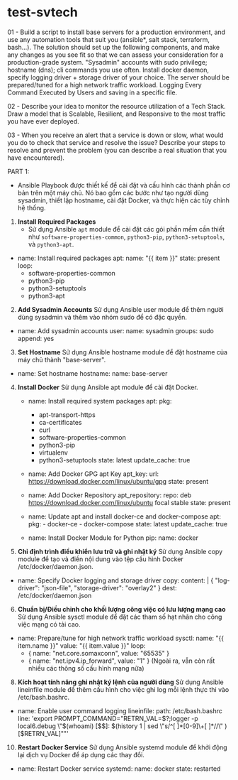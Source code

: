 # test-svtech
01 - Build a script to install base servers for a production environment, and use any automation tools that suit you (ansible*, salt stack, terraform, bash...). The solution should set up the following components, and make any changes as you see fit so that we can assess your consideration for a production-grade system.
"Sysadmin" accounts with sudo privilege; hostname (dns); cli commands you use often.
Install docker daemon, specify logging driver + storage driver of your choice.
The server should be prepared/tuned for a high network traffic workload.
Logging Every Command Executed by Users and saving in a specific file.

02 - Describe your idea to monitor the resource utilization of a Tech Stack. Draw a model that is Scalable, Resilient, and Responsive to the most traffic you have ever deployed. 

03 - When you receive an alert that a service is down or slow, what would you do to check that service and resolve the issue? Describe your steps to resolve and prevent the problem (you can describe a real situation that you have encountered).


PART 1:
- Ansible Playbook được thiết kế để cài đặt và cấu hình các thành phần cơ bản trên một máy chủ. Nó bao gồm các bước như tạo người dùng sysadmin, thiết lập hostname, cài đặt Docker, và thực hiện các tùy chỉnh hệ thống.
  
1. **Install Required Packages**
   - Sử dụng Ansible `apt` module để cài đặt các gói phần mềm cần thiết như `software-properties-common`, `python3-pip`, `python3-setuptools`, và `python3-apt`.
     
- name: Install required packages
  apt:
    name: "{{ item }}"
    state: present
  loop:
    - software-properties-common
    - python3-pip
    - python3-setuptools
    - python3-apt
2. **Add Sysadmin Accounts**
Sử dụng Ansible user module để thêm người dùng sysadmin và thêm vào nhóm sudo để có đặc quyền.

- name: Add sysadmin accounts
  user:
    name: sysadmin
    groups: sudo
    append: yes

3. **Set Hostname**
Sử dụng Ansible hostname module để đặt hostname của máy chủ thành "base-server".

- name: Set hostname
  hostname:
    name: base-server

4. **Install Docker**
Sử dụng Ansible apt module để cài đặt Docker.

     - name: Install required system packages
      apt:
        pkg:
          - apt-transport-https
          - ca-certificates
          - curl
          - software-properties-common
          - python3-pip
          - virtualenv
          - python3-setuptools
        state: latest
        update_cache: true

    - name: Add Docker GPG apt Key
      apt_key:
        url: https://download.docker.com/linux/ubuntu/gpg
        state: present

    - name: Add Docker Repository
      apt_repository:
        repo: deb https://download.docker.com/linux/ubuntu focal stable
        state: present

    - name: Update apt and install docker-ce and docker-compose
      apt:
        pkg:
          - docker-ce
          - docker-compose
        state: latest
        update_cache: true

    - name: Install Docker Module for Python
      pip:
        name: docker

5. **Chỉ định trình điều khiển lưu trữ và ghi nhật ký**
Sử dụng Ansible copy module để tạo và điền nội dung vào tệp cấu hình Docker /etc/docker/daemon.json.

- name: Specify Docker logging and storage driver
  copy:
    content: |
      {
        "log-driver": "json-file",
        "storage-driver": "overlay2"
      }
    dest: /etc/docker/daemon.json

6. **Chuẩn bị/Điều chỉnh cho khối lượng công việc có lưu lượng mạng cao**
Sử dụng Ansible sysctl module để đặt các tham số hạt nhân cho công việc mạng có tải cao.

- name: Prepare/tune for high network traffic workload
  sysctl:
    name: "{{ item.name }}"
    value: "{{ item.value }}"
  loop:
    - { name: "net.core.somaxconn", value: "65535" }
    - { name: "net.ipv4.ip_forward", value: "1" }
(Ngoài ra, vẫn còn rất nhiều các thông số cấu hình mạng nữa)

8. **Kích hoạt tính năng ghi nhật ký lệnh của người dùng**
Sử dụng Ansible lineinfile module để thêm cấu hình cho việc ghi log mỗi lệnh thực thi vào /etc/bash.bashrc.

- name: Enable user command logging
  lineinfile:
    path: /etc/bash.bashrc
    line: 'export PROMPT_COMMAND="RETRN_VAL=$?;logger -p local6.debug \"$(whoami) [$$]: $(history 1 | sed \"s/^[ ]*[0-9]\+[ ]*//\" ) [$RETRN_VAL]\""'

10. **Restart Docker Service**
Sử dụng Ansible systemd module để khởi động lại dịch vụ Docker để áp dụng các thay đổi.

- name: Restart Docker service
  systemd:
    name: docker
    state: restarted
